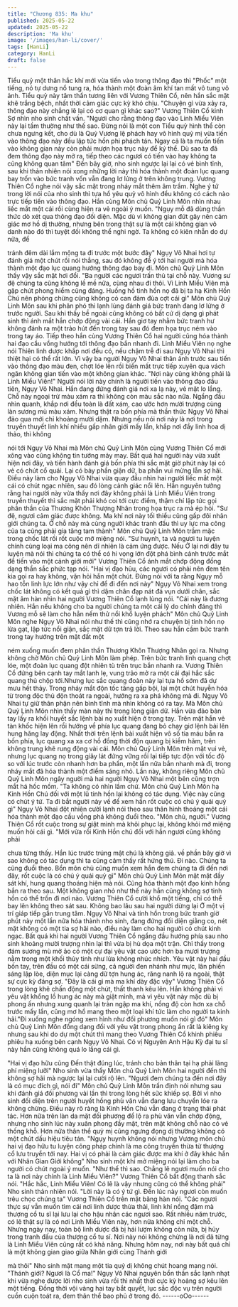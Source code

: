 ```yaml
---
title: "Chương 835: Ma khu"
published: 2025-05-22
updated: 2025-05-22
description: 'Ma khu'
image: '/images/han-li/cover/'
tags: [HanLi]
category: HanLi
draft: false
---
```


Tiểu quỷ một thân hắc khí mới vừa tiến vào trong thông đạo thì
"Phốc" một tiếng, nó tự dưng nổ tung ra, hóa thành một đoàn âm
khí tan mất vô tung vô ảnh.
Tiểu quỷ này tâm thần tương liên với Vương Thiên Cổ, nên hắn
sắc mặt khẽ trắng bệch, nhất thời cảm giác cực kỳ khó chịu.
"Chuyện gì vừa xảy ra, thông đạo này chẳng lẽ lại có cơ quan gì
khác sao?"
Vương Thiên Cổ kinh Sợ nhìn nho sinh chất vấn.
"Ngươi cho rằng thông đạo vào Linh Miểu Viên này lại tầm thường
như thế sao. Đừng nói là một con Tiểu quỷ hình thể còn chưa
ngưng kết, cho dù là Quỷ Vương lệ phách hay vô hình quỷ mị vừa
tiến vào thông đạo này đều lập tức hồn phi phách tán. Ngay cả là
ta muốn tiến vào không gian này còn phải mượn họa trục này để
ký thể. Dù sao ta đã đem thông đạo này mở ra, tiếp theo các
ngươi có tiến vào hay không ta cũng không quan tâm" Đến bây
giờ, nho sinh ngược lại lại có vẻ bình tĩnh, sau khi thản nhiên nói
xong những lời này thì hóa thành một đoàn lục quang bay trốn
vào bức tranh vốn vẫn đang lơ lửng ở trên không trung.
Vương Thiên Cổ nghe nói vậy sắc mặt trong nháy mắt thêm âm
trầm. Nghe ý tứ trong lời nói của nho sinh thì tựa hồ yêu quỷ vô
hình đều không có cách nào trực tiếp tiến vào thông đạo. Hắn
cùng Môn chủ Quỷ Linh Môn nhìn nhau liếc mắt một cái rồi cùng
hiện ra vẻ ngoài ý muốn.
"Ngụy mỗ đã dùng thần thức dò xét qua thông đạo đối diện. Mặc
dù vì không gian đứt gãy nên cảm giác mơ hồ dị thường, nhưng
bên trong thật sự là một cái không gian vô danh nào đó thì tuyệt
đối không thể nghi ngờ. Ta không có kiên nhẫn do dự nữa, để

tránh đêm dài lắm mộng ta đi trước một bước đây" Ngụy Vô Nhai
hơi tự đánh giá một chút rồi nói thẳng, sau đó không để ý tới hai
người mà hóa thành một đạo lục quang hướng thông đạo bay đi.
Môn chủ Quỷ Linh Môn thấy vậy sắc mặt hơi đổi.
"Ba người các ngươi trấn thủ tại chỗ này. Vương sư đệ chúng ta
cũng không lề mề nữa, cùng nhau đi thôi. Vì Linh Miểu Viên mà
gặp chút phong hiểm cũng đáng. Huống hồ tinh hồn nọ đã bị ta hạ
Kinh Hồn Chú nên phỏng chừng cũng không có can đảm đùa cợt
cái gì" Môn chủ Quỷ Linh Môn sau khi phân phó thì lạnh lùng
đánh giá bức tranh đang lơ lửng ở trước người. Sau khi thấy bề
ngoài cũng không có bất cứ dị dạng gì phát sinh thì ánh mắt hắn
chớp động vài cái.
Hắn giơ tay nhằm bức tranh hư không đánh ra một trảo hút đến
trong tay sau đó đem họa trục ném vào trong tay áo. Tiếp theo
hắn cùng Vương Thiên Cổ hai người cũng hóa thành hai đạo cầu
vồng hướng tới thông đạo bắn nhanh đi.
Linh Miểu Viên nọ nghe nói Thiên linh dược khắp nơi đều có, nếu
chậm trễ đi sau Ngụy Vô Nhai thì thiệt hại có thể rất lớn.
Vì vậy ba người Ngụy Vô Nhai thân ảnh trước sau tiến vào thông
đạo màu đen, chợt lóe lên rồi biển mất trực tiếp xuyên qua vách
ngăn không gian tiến vào một không gian khác.
"Nơi này cũng không phải là Linh Miểu Viên!" Người nói lời này
chính là người tiến vào thông đạo đầu tiên, Ngụy Vô Nhai.
Hắn đang đứng đánh giá nơi xa lạ này, vẻ mặt lo lắng.
Chỗ này ngoại trừ màu xám ra thì không còn màu sắc nào nữa.
Ngẩng đầu nhìn quanh, khắp nơi đều toàn là đất xám, cao ước
hơn mười trượng cùng làn sương mù màu xám. Nhưng thật ra
bốn phía mà thần thức Ngụy Vô Nhai đảo qua mới chỉ khoảng
mười dặm.
Nhưng nếu nói nơi này là nơi trong truyền thuyết linh khí nhiều
gấp nhân giới mấy lần, khắp nơi đầy linh hoa dị thảo, thì không

nói tới Ngụy Vô Nhai mà Môn chủ Quỷ Linh Môn cùng Vương
Thiên Cổ mới xông vào cũng không tin tưởng mảy may. Bất quá
hai người này vừa xuất hiện nơi đây, và tiến hành đánh giá bốn
phía thì sắc mặt giờ phút này lại có vẻ có chút cổ quái. Lại có bảy
phần giận dữ, ba phần vui mừng lẫn sợ hãi.
Điều này làm cho Ngụy Vô Nhai vừa quay đầu nhìn hai người liếc
mắt một cái có chút ngạc nhiên, sau đó lòng cảnh giác nổi lên.
Hắn nguyên tưởng rằng hai người này vừa thấy nơi đây không
phải là Linh Miểu Viên trong truyền thuyết thì sắc mặt phải khó coi
tới cực điểm, thậm chí lập tức gọi phân thần của Thương Khôn
Thượng Nhân trong họa trục ra mà ép hỏi.
"Sư đệ, ngươi cảm giác được không. Ma khí nơi này tối thiểu cũng
gấp đôi nhân giới chúng ta. Ở chỗ này mà cùng người khác tranh
đấu thì uy lực ma công của ta cũng phải gia tăng tam thành" Môn
chủ Quỷ Linh Môn trầm mặc trong chốc lát rồi rốt cuộc mở miệng
nói.
"Sư huynh, ta và ngươi tu luyện chính cùng loại ma công nên dĩ
nhiên là cảm ứng được. Nếu Ở lại nơi đây tu luyện mà nói thì
chúng ta có thể có hi vọng lớn đột phá bình cảnh trước mắt để
tiến vào một cảnh giới mới" Vương Thiên Cổ ánh mắt chớp động
đồng dạng thần sắc phức tạp nói.
"Hai vị đạo hũu, các ngươi có phải nên đem tên kia gọi ra hay
không, vặn hỏi hắn một chút. Đừng nói với ta rằng Ngụy mỗ hao
tỗn linh lực lớn như vậy chỉ để đi đến nơi này" Ngụy Vô Nhai xem
trong chốc lát không có kết quả gì thì dậm chân đạp nát đá vụn
dưới chân, sắc mặt âm hàn nhìn hai người Vương Thiên Cổ lạnh
lùng nói.
"Cái này là đương nhiên. Hắn nếu không cho ba người chúng ta
một cái lý do chính đáng thì Vương mỗ sẽ làm cho hẳn nếm thử
nổi khổ luyện phách" Môn chủ Quỷ Linh Môn nghe Ngụy Vô Nhai
nói như thế thì cũng nhớ ra chuyện bị tinh hồn nọ lừa gạt, lập tức
nổi giận, sắc mặt dữ tợn trả lời.
Theo sau hắn cầm bức tranh trong tay hướng trên mặt đất một

ném xuống muốn đem phân thần Thương Khôn Thượng Nhân gọi
ra.
Nhưng không chờ Môn chủ Quỷ Linh Môn làm phép. Trên bức
tranh linh quang chợt lóe, một đoàn lục quang đột nhiên tù trên
trục bắn nhanh ra. Vương Thiên Cổ đứng bên cạnh tay mắt lanh
lẹ, vung trảo mở ra một cái đại hắc sắc quang thủ chộp tới.Nhưng
lục sắc quang đoàn này lại tựa hồ sớm đã dự mưu hết thảy.
Trong nháy mắt độn tốc tăng gấp bội, lại một chút huyễn hóa từ
trong độc thủ độn thoát ra ngoài, hướng ra xa phá không mà đi.
Ngụy Vô Nhai tự giữ thân phận nên bình tĩnh mà nhìn không có ra
tay. Mà Môn chủ Quỷ Linh Môn nhìn thấy màn này thì trong lòng
gíận dữ.
Hắn vừa đảo bàn tay lấy ra khối huyết sắc lệnh bài nọ xuất hiện ở
trong tay. Trên mặt hắn vẻ tàn khốc hiện lên rồi hướng về phía lục
quang đang bỏ chạy giơ lệnh bài lên hung hăng lay động. Nhất
thời trên lệnh bài xuất hiện vô số tia máu bắn ra bốn phía, lục
quang xa xa cơ hồ đồng thời độn quang bị kiềm hãm, trên không
trung khẽ rung động vài cái.
Môn chủ Quỷ Linh Môn trên mặt vui vẻ, nhưng lục quang nọ trong
giây lát đứng vững rồi lại tiếp tực độn với tốc độ so với lúc trước
còn nhanh hơn ba phần, một lần nữa bắn nhanh mà đi, trong
nháy mắt đã hóa thành một điểm sáng nhỏ. Lần này, không riêng
Môn chủ Quỷ Linh Môn ngây người mà hai người Ngụy Vô Nhai
một bên cũng trợn mắt há hốc mồm.
"Ta không có nhìn lầm chứ. Môn chủ Quỷ Linh Môn hạ Kinh Hồn
Chú đối với một lũ tinh hồn lại không có tác dụng. Vìệc này cũng
có chút ý tứ. Ta đi bắt người này về để xem hắn rốt cuộc có chủ ý
quái quỷ gì" Ngụy Vô Nhai đột nhiên cười lạnh nói theo sau thân
hình thoáng một cái hóa thành một đạo cầu vồng phá không đuổi
theo.
"Môn chủ, người." Vương Thiên Cổ rốt cuộc trong sự giật mình
mà khôi phục lại, không khỏi mở miệng muốn hỏi cái gì.
"Mới vừa rồi Kinh Hồn chú đối với hắn ngươi cũng không phải

chưa từng thấy. Hắn lúc trước trúng mật chú là không giả. về
phần bây giờ vì sao không có tác dụng thì ta cũng cảm thấy rất
hứng thú. Đi nào. Chúng ta cũng đuổi theo. Bổn môn chủ cũng
muốn xem hắn đem chúng ta đi đến nơi đây, rốt cuộc là có chủ ý
quái quỷ gì" Môn chủ Quỷ Linh Môn mặt mặt đầy sát khí, hung
quang thoáng hiện mà nói. Cũng hóa thành một đạo kinh hồng
bắn ra theo sau.
Một không gian nhỏ như thế này hắn cũng không sợ tinh hồn có
thể trốn đi nơi nào.
Vương Thiên Cổ cười khổ một tiếng, chỉ có thể bay lên không
theo sát sau. Không bao lâu sau hai người dừng lại Ở một vị trí
giáp tiếp gần trung tâm. Ngụy Vô Nhai và tinh hồn trong bức tranh
giờ phút này một lần nữa hóa thành nho sinh, đang đứng đối diện
giằng co, nét mặt không có một tia sợ hãi nào, điều này làm cho
hai người có chút kinh ngạc. Bất quá khi hai người Vương Thiên
Cổ ngẩng đầu hướng phía sau nho sinh khoảng mười trượng
nhìn lại thì vừa bị hù dọa một trận. Chỉ thấy trong đám sương mù
mờ ảo có một cự đại yêu vật cao ước hơn ba mươi trượng nằm
trong một khối thủy tinh như lửa không nhúc nhích.
Yêu vật này hai đầu bốn tay, trên đầu có một cái sừng, cả người
đen nhánh như mực, lân phiến sáng lập lòe, diện mục lại càng dữ
tợn hung ác, răng nanh lộ ra ngoài, thật sự cực kỳ đáng sợ.
"Đây là cái gì mà ma khí dày đặc vậy" Vương Thiên Cổ trong lòng
khẽ chấn động một chút, thất thanh kêu lên.
Hắn không phải vì yêu vật khổng lồ hung ác này mà giật mình, mà
vì yêu vật này mặc dù bị phong ấn nhưng xung quanh lại tràn
ngập ma khí, nồng độ còn hơn xa chỗ trước mấy lần, cũng mơ hồ
mang theo một loại khí tức làm cho người ta kinh hãi."Đi xuống
nghe ngóng xem hình như đối phương muốn nói gì đó" Môn chủ
Quỷ Linh Môn đồng dạng đối với yêu vật trong phong ấn rất là
kiêng kỵ nhưng sau khi do dự một chút thì mang theo Vương
Thiên Cổ khinh phiêu phiêu hạ xuống bên cạnh Ngụy Vô Nhai.
Có vị Nguyên Anh Hậu Kỳ đại tu sĩ này hắn cũng không quá lo
lắng cái gì.

"Hai vị đạo hữu cũng Đến thật đúng lúc, tránh cho bản thân tại hạ
phải lãng phí miệng lưỡi" Nho sinh vừa thấy Môn chủ Quỷ Linh
Môn hai người đến thì không sợ hãi mà ngược lại lại cười rộ lên.
"Ngươi đem chúng ta đến nơi đây là có mục đích gì, nói đi" Môn
chủ Quỷ Linh Môn trấn định nói nhưng sau khi đánh giá đối
phương vài lần thì trong lòng hết sửc khiếp sợ.
Bởi vì nho sinh đối diện trên người huyết hồng phù văn vẫn đang
lưu chuyển lóe ra không chừng. Điều này rõ ràng là Kinh Hồn Chú
vẫn đang ở trạng thái phát tác. Hơn nữa trên làn da mặt đối
phương để lộ ra phù văn vẫn chớp động, nhưng nho sinh lúc này
xuân phong đầy mặt, trên mặt không chỗ nào có vẻ thống khỗ.
Hơn nữa thân thể quỷ mị cũng ngưng đọng dị thường không có
một chút dấu hiệu tiêu tán.
"Ngụy huynh không nói nhưng Vương môn chủ hai vị đạo hữu tu
luyện công pháp chính là ma công truyền thừa từ thượng cổ lưu
truyền tới nay. Hai vị có phải là cảm giác được ma khí ở đây khác
hắn với Nhân Gìan Giới không" Nho sinh một khi mở miệng nói lại
làm cho ba người có chút ngoài ý muốn.
"Như thế thì sao. Chẳng lẽ ngươi muốn nói cho ta là nơi này chính
là Linh Miểu Viên?" Vương Thiên Cổ bất động thanh sắc nói.
"Hắc hắc, Linh Miểu Viên! Có lẽ là vậy nhưng cũng có thể không
phải" Nho sinh thản nhiên nói.
"Lời này là có ý tứ gì. Đến lúc này ngươi còn muốn trêu chọc
chúng ta" Vương Thiên Cổ trên mặt băng hàn nói.
"Các ngươi thực sự vẫn muốn tìm cái nơi linh dược thừa thải, linh
khí nồng đậm mà thượng cổ tu sĩ lại lưu lại cho hậu nhân các
ngươi sao. Rất nhiều năm trước, có lẽ thật sự là có nơi Linh Miểu
Viên này, hơn nữa không chỉ một chỗ. Nhưng ngày nay, toàn bộ
linh dược đã bị hái lượm không còn nữa, bị hủy trong tranh đấu
của thượng cổ tu sĩ. Nơi này nói không chừng là nơi đã từng là
Linh Miểu Viên cũng rất có khả năng. Nhưng hôm nay, nơi này bất
quá chỉ là một không gian giao giữa Nhân giới cùng Thánh giới

mà thôi" Nho sinh mặt mang một tia quỷ dị không chút hoang
mang nói.
"Thánh giới? Ngươi là Cổ ma!" Ngụy Vô Nhai nguyên bổn thần
sắc lạnh nhạt khi vừa nghe được lời nho sinh vừa rồi thì nhất thời
cực kỳ hoảng sợ kêu lên một tiếng. Đồng thời vội vàng hai tay bắt
quyết, lục sắc độc vụ trên người cuồn cuộn toát ra, đem thân thể
bao phủ ở trong đó.
------oOo------
